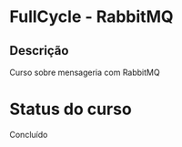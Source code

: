 # FullCycle - RabbitMQ

## Descrição

Curso sobre mensageria com RabbitMQ

# Status do curso

Concluído
